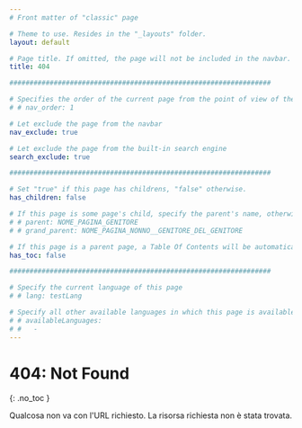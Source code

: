 ```yaml
---
# Front matter of "classic" page

# Theme to use. Resides in the "_layouts" folder.
layout: default

# Page title. If omitted, the page will not be included in the navbar.
title: 404

#################################################################

# Specifies the order of the current page from the point of view of the navbar. Can have repetition in the numbers, for parent-child hierarchies.
# # nav_order: 1

# Let exclude the page from the navbar
nav_exclude: true

# Let exclude the page from the built-in search engine
search_exclude: true

#################################################################

# Set "true" if this page has childrens, "false" otherwise.
has_children: false

# If this page is some page's child, specify the parent's name, otherwise comment out the option. If this page is some page's grandchild, specify grandparent's name, otherwise comment out the option.
# # parent: NOME_PAGINA_GENITORE
# # grand_parent: NOME_PAGINA_NONNO__GENITORE_DEL_GENITORE

# If this page is a parent page, a Table Of Contents will be automatically generated containing all related child pages. Use the option below to disable this functionality. Should always be set to "false".
has_toc: false

#################################################################

# Specify the current language of this page
# # lang: testLang

# Specify all other available languages in which this page is available. If there's no other language in addition to "lang", comment out this option.
# # availableLanguages:
# #   - 
---
```


# 404: Not Found
{: .no_toc }

Qualcosa non va con l'URL richiesto. La risorsa richiesta non è stata trovata.

<div id="compile_universal404_target"></div>
